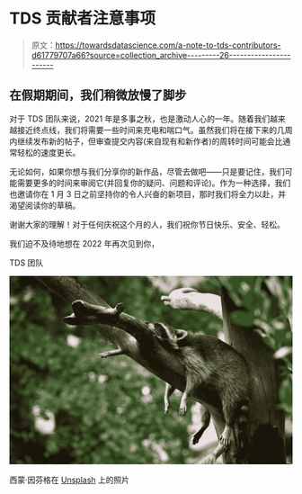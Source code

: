 # TDS 贡献者注意事项

> 原文：<https://towardsdatascience.com/a-note-to-tds-contributors-d61779707a66?source=collection_archive---------26----------------------->

## 在假期期间，我们稍微放慢了脚步

对于 TDS 团队来说，2021 年是多事之秋，也是激动人心的一年。随着我们越来越接近终点线，我们将需要一些时间来充电和喘口气。虽然我们将在接下来的几周内继续发布新的帖子，但审查提交内容(来自现有和新作者)的周转时间可能会比通常轻松的速度更长。

无论如何，如果你想与我们分享你的新作品，尽管去做吧——只是要记住，我们可能需要更多的时间来审阅它(并回复你的疑问、问题和评论)。作为一种选择，我们也邀请你在 1 月 3 日之前坚持你的令人兴奋的新项目，那时我们将全力以赴，并渴望阅读你的草稿。

谢谢大家的理解！对于任何庆祝这个月的人，我们祝你节日快乐、安全、轻松。

我们迫不及待地想在 2022 年再次见到你，

TDS 团队

![](img/ee9f668289cdc535118867e0a802c4f0.png)

西蒙·因芬格在 [Unsplash](https://unsplash.com?utm_source=medium&utm_medium=referral) 上的照片